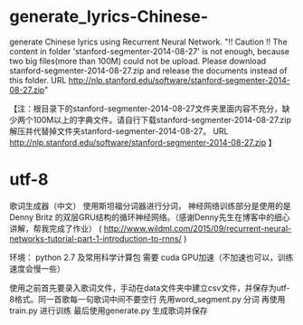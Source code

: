 # generate_lyrics-Chinese-
generate Chinese lyrics using Recurrent Neural Network.
"!! Caution !! The content in folder 'stanford-segmenter-2014-08-27' is not enough, because two big files(more than 100M) could not be upload. Please download stanford-segmenter-2014-08-27.zip and release the documents instead of this folder. URL http://nlp.stanford.edu/software/stanford-segmenter-2014-08-27.zip"


【注：根目录下的stanford-segmenter-2014-08-27文件夹里面内容不充分，缺少两个100M以上的字典文件。请自行下载stanford-segmenter-2014-08-27.zip解压并代替掉文件夹stanford-segmenter-2014-08-27。 URL http://nlp.stanford.edu/software/stanford-segmenter-2014-08-27.zip 】

# utf-8

歌词生成器（中文）
使用斯坦福分词器进行分词，
神经网络训练部分是使用的是Denny Britz 的双层GRU结构的循环神经网络。（感谢Denny先生在博客中的细心讲解，帮我完成了作业）
( http://www.wildml.com/2015/09/recurrent-neural-networks-tutorial-part-1-introduction-to-rnns/ )  


环境： python 2.7 及常用科学计算包
需要 cuda GPU加速（不加速也可以，训练速度会慢一些）


使用之前首先要录入歌词文件，手动在data文件夹中建立csv文件，并保存为utf-8格式。同一首歌每一句歌词中间不要空行
先用word_segment.py 分词
再使用train.py 进行训练
最后使用generate.py 生成歌词并保存

